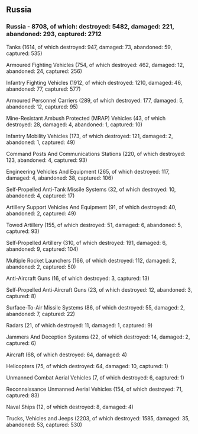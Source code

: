 
 
 ## Russia
 
 ### Russia - 8708, of which: destroyed: 5482, damaged: 221, abandoned: 293, captured: 2712

 

 

 Tanks (1614, of which destroyed: 947, damaged: 73, abandoned: 59, captured: 535)

 Armoured Fighting Vehicles (754, of which destroyed: 462, damaged: 12, abandoned: 24, captured: 256)

 Infantry Fighting Vehicles (1912, of which destroyed: 1210, damaged: 46, abandoned: 77, captured: 577)

 Armoured Personnel Carriers (289, of which destroyed: 177, damaged: 5, abandoned: 12, captured: 95)

 Mine-Resistant Ambush Protected (MRAP) Vehicles (43, of which destroyed: 28, damaged: 4, abandoned: 1, captured: 10)

 Infantry Mobility Vehicles (173, of which destroyed: 121, damaged: 2, abandoned: 1, captured: 49)

 Command Posts And Communications Stations (220, of which destroyed: 123, abandoned: 4, captured: 93)

 Engineering Vehicles And Equipment (265, of which destroyed: 117, damaged: 4, abandoned: 38, captured: 106)

 Self-Propelled Anti-Tank Missile Systems (32, of which destroyed: 10, abandoned: 4, captured: 17)

 Artillery Support Vehicles And Equipment (91, of which destroyed: 40, abandoned: 2, captured: 49)

 Towed Artillery (155, of which destroyed: 51, damaged: 6, abandoned: 5, captured: 93)

 Self-Propelled Artillery (310, of which destroyed: 191, damaged: 6, abandoned: 9, captured: 104)

 Multiple Rocket Launchers (166, of which destroyed: 112, damaged: 2, abandoned: 2, captured: 50)

 Anti-Aircraft Guns (16, of which destroyed: 3, captured: 13)

 Self-Propelled Anti-Aircraft Guns (23, of which destroyed: 12, abandoned: 3, captured: 8)

 Surface-To-Air Missile Systems (86, of which destroyed: 55, damaged: 2, abandoned: 7, captured: 22)

 Radars (21, of which destroyed: 11, damaged: 1, captured: 9)

 Jammers And Deception Systems (22, of which destroyed: 14, damaged: 2, captured: 6)

 Aircraft (68, of which destroyed: 64, damaged: 4)

 Helicopters (75, of which destroyed: 64, damaged: 10, captured: 1)

 Unmanned Combat Aerial Vehicles (7, of which destroyed: 6, captured: 1)

 Reconnaissance Unmanned Aerial Vehicles (154, of which destroyed: 71, captured: 83)

 Naval Ships (12, of which destroyed: 8, damaged: 4)

 Trucks, Vehicles and Jeeps (2203, of which destroyed: 1585, damaged: 35, abandoned: 53, captured: 530)

